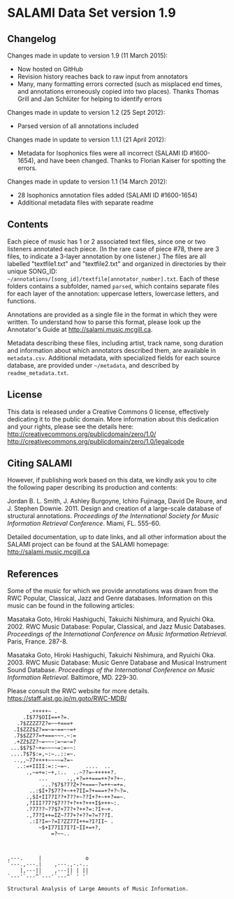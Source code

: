 SALAMI Data Set version 1.9
===========================

Changelog
---------

Changes made in update to version 1.9 (11 March 2015):

* Now hosted on GitHub
* Revision history reaches back to raw input from annotators
* Many, many formatting errors corrected (such as misplaced end times, and annotations erroneously copied into two places). Thanks Thomas Grill and Jan Schlüter for helping to identify errors

Changes made in update to version 1.2 (25 Sept 2012):

* Parsed version of all annotations included

Changes made in update to version 1.1.1 (21 April 2012):

* Metadata for Isophonics files were all incorrect (SALAMI ID #1600-1654), and have been changed. Thanks to Florian Kaiser for spotting the errors.

Changes made in update to version 1.1 (14 March 2012):

* 28 Isophonics annotation files added (SALAMI ID #1600-1654)
* Additional metadata files with separate readme


Contents
--------

Each piece of music has 1 or 2 associated text files, since one or two listeners annotated each piece. (In the rare case of piece #78, there are 3 files, to indicate a 3-layer annotation by one listener.) The files are all labelled "textfile1.txt" and "textfile2.txt" and organized in directories by their unique SONG_ID: ```~/annotations/[song_id]/textfile[annotator_number].txt```. Each of these folders contains a subfolder, named ```parsed```, which contains separate files for each layer of the annotation: uppercase letters, lowercase letters, and functions.

Annotations are provided as a single file in the format in which they were written. To understand how to parse this format, please look up the Annotator's Guide at http://salami.music.mcgill.ca.

Metadata describing these files, including artist, track name, song duration and information about which annotators described them, are available in ```metadata.csv```. Additional metadata, with specialized fields for each source database, are provided under ```~/metadata```, and described by ```readme_metadata.txt```.


License
-------

This data is released under a Creative Commons 0 license, effectively dedicating it to the public domain. More information about this dedication and your rights, please see the details here:
http://creativecommons.org/publicdomain/zero/1.0/
http://creativecommons.org/publicdomain/zero/1.0/legalcode

Citing SALAMI
-------------

However, if publishing work based on this data, we kindly ask you to cite the following paper describing its production and contents:

Jordan B. L. Smith, J. Ashley Burgoyne, Ichiro Fujinaga, David De Roure, and J. Stephen Downie. 2011. Design and creation of a large-scale database of structural annotations. *Proceedings of the International Society for Music Information Retrieval Conference*. Miami, FL. 555-60.

Detailed documentation, up to date links, and all other information about the SALAMI project can be found at the SALAMI homepage:
http://salami.music.mcgill.ca


References
----------

Some of the music for which we provide annotations was drawn from the RWC Popular, Classical, Jazz and Genre databases. Information on this music can be found in the following articles:

Masataka Goto, Hiroki Hashiguchi, Takuichi Nishimura, and Ryuichi Oka. 2002. RWC Music Database: Popular, Classical, and Jazz Music Databases. *Proceedings of the International Conference on Music Information Retrieval.* Paris, France. 287-8.

Masataka Goto, Hiroki Hashiguchi, Takuichi Nishimura, and Ryuichi Oka. 2003. RWC Music Database: Music Genre Database and Musical Instrument Sound Database. *Proceedings of the International Conference on Music Information Retrieval.* Baltimore, MD. 229-30.

Please consult the RWC website for more details. https://staff.aist.go.jp/m.goto/RWC-MDB/




	
	       .+++++~ .                        
	     .I$77$OII==+?=.                    
	   .7$ZZZZ7Z?=~~+===+                   
	  .I$ZZZ$Z?==~=~==~~=+                  
	  .7$$ZZ77=+===~~~.~:=                  
	  .+ZZ$ZZ?~=~~~:=~=~=?                  
	 ...$$7$7~+=~~~~=:=~~:                  
	 ....7$7$:=,~:~..::=~.                  
	  ..,,~77++++~~~~=?=~                   
	   ..:=+IIII:=::~=~.     ....  ..       
	      .,~=+=:~+,:..  ..~??=~+++++?.     
	          ...      .,,+?=++===++?+?+~.  
	           ...?$7$?7?Z+?+===~?=++~=+=.  
	       ..:$I+7$7??+~++7II=?+===+?+?~?=. 
	      .,$I+II77I??+7??+~??I+?+~++?==~.  
	      ,?III?77?$7???+?++?+++I$+++~:.    
	      .?77??~?7$7+77?+?++?=:?I+~+.      
	      .,77?I++=IZ~?77+?+??=?=???I.      
	       .:I?I=~?=I?ZZ77I++=?I?II~ .      
	          ~$+I77II7I?I~II+=+?,          
	              =?~~..                    
	                         
	
	
	,---.     |              o
	`---.,---.|    ,---.,-.-..
	    |,---||    ,---|| | ||
	`---'`---^`---'`---^` ' '`
	
	Structural Analysis of Large Amounts of Music Information.